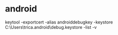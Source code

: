 # android
keytool -exportcert -alias androiddebugkey -keystore C:\Users\trica\.android\debug.keystore -list -v

